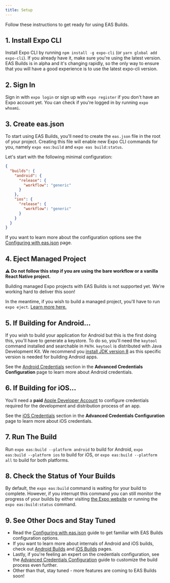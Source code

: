```yaml
---
title: Setup
---
```


Follow these instructions to get ready for using EAS Builds.

## 1. Install Expo CLI

Install Expo CLI by running `npm install -g expo-cli` (or `yarn global add expo-cli`). If you already have it, make sure you're using the latest version. EAS Builds is in alpha and it's changing rapidly, so the only way to ensure that you will have a good experience is to use the latest expo-cli version.

## 2. Sign In

Sign in with `expo login` or sign up with `expo register` if you don't have an Expo account yet. You can check if you're logged in by running `expo whoami`.

## 3. Create eas.json

To start using EAS Builds, you'll need to create the `eas.json` file in the root of your project. Creating this file will enable new Expo CLI commands for you, namely `expo eas:build` and `expo eas build:status`.

Let's start with the following minimal configuration:

```json
{
  "builds": {
    "android": {
      "release": {
        "workflow": "generic"
      }
    },
    "ios": {
      "release": {
        "workflow": "generic"
      }
    }
  }
}
```

If you want to learn more about the configuration options see the [Configuring with eas.json](../eas-json/) page.

## 4. Eject Managed Project

**⚠️ Do not follow this step if you are using the bare workflow or a vanilla React Native project.**

Building managed Expo projects with EAS Builds is not supported yet. We're working hard to deliver this soon!

In the meantime, if you wish to build a managed project, you'll have to run `expo eject`. [Learn more here.](../../workflow/customizing/)

## 5. If Building for Android...

If you wish to build your application for Android but this is the first doing this, you'll have to generate a keystore. To do so, you'll need the `keytool` command installed and searchable in `PATH`. `keytool` is distributed with Java Development Kit. We recommend you [install JDK version 8](https://jdk.java.net/) as this specific version is needed for building Android apps.

See the [Android Credentials](../advanced-credentials-configuration/#android-credentials) section in the **Advanced Credentials Configuration** page to learn more about Android credentials.

## 6. If Building for iOS...

You’ll need a **paid** [Apple Developer Account](https://developer.apple.com/programs) to configure credentials required for the development and distribution process of an app.

See the [iOS Credentials](../advanced-credentials-configuration/#ios-credentials) section in the **Advanced Credentials Configuration** page to learn more about iOS credentials.

## 7. Run The Build

Run `expo eas:build --platform android` to build for Android, `expo eas:build --platform ios` to build for iOS, or `expo eas:build --platform all` to build for both platforms.

## 8. Check the Status of Your Builds

By default, the `expo eas:build` command is waiting for your build to complete. However, if you interrupt this command you can still monitor the progress of your builds by either visiting [the Expo website](https://expo.io/) or running the `expo eas:build:status` command.

## 9. See Other Docs and Stay Tuned

- Read the [Configuring with eas.json](../eas-json/) guide to get familiar with EAS Builds configuration options.
- If you want to learn more about internals of Android and iOS builds, check out [Android Builds](../android-builds/) and [iOS Builds](../ios-builds/) pages.
- Lastly, if you're feeling an expert on the credentials configuration, see the [Advanced Credentials Configuration](../advanced-credentials-configuration/) guide to customize the build process even further.
- Other than that, stay tuned - more features are coming to EAS Builds soon!

